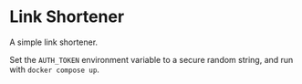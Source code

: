 # Link Shortener

A simple link shortener.

Set the `AUTH_TOKEN` environment variable to a secure random string, and run with `docker compose up`.
